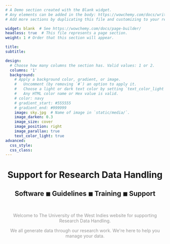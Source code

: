 ```yaml
---
# A Demo section created with the Blank widget.
# Any elements can be added in the body: https://wowchemy.com/docs/writing-markdown-latex/
# Add more sections by duplicating this file and customizing to your requirements.

widget: blank  # See https://wowchemy.com/docs/page-builder/
headless: true  # This file represents a page section.
weight: 1 # Order that this section will appear.

title: 
subtitle: 

design:
  # Choose how many columns the section has. Valid values: 1 or 2.
  columns: '1'
  background:
    # Apply a background color, gradient, or image.
    #   Uncomment (by removing `#`) an option to apply it.
    #   Choose a light or dark text color by setting `text_color_light`.
    #   Any HTML color name or Hex value is valid.
    # color: navy
    # gradient_start: #555555
    # gradient_end: #999999
    image: sky.jpg  # Name of image in `static/media/`.
    image_darken: 0.3
    image_size: cover
    image_position: right
    image_parallax: true
    text_color_light: true
advanced:
  css_style:
  css_class:
---
```

<h1 style="text-align:center;">Support for Research Data Handling</h1>
<h2 style="text-align:center;">Software ◾︎ Guidelines ◾︎ Training ◾︎ Support</h2>

<br> 
<p style="text-align:center; color:#999999">Welcome to The University of the West Indies website for supporting Research Data Handling.</p>
<p style="text-align:center; color:#999999">We all generate data through our research work. We're here to help you manage your data.</p>  

